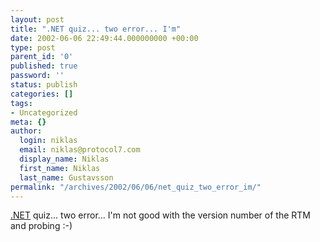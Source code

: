 ```yaml
---
layout: post
title: ".NET quiz... two error... I'm"
date: 2002-06-06 22:49:44.000000000 +00:00
type: post
parent_id: '0'
published: true
password: ''
status: publish
categories: []
tags:
- Uncategorized
meta: {}
author:
  login: niklas
  email: niklas@protocol7.com
  display_name: Niklas
  first_name: Niklas
  last_name: Gustavsson
permalink: "/archives/2002/06/06/net_quiz_two_error_im/"
---
```

[.NET](http://www.dotnetcoders.com/web/Apps/Quiz/default.aspx) quiz... two error... I'm not good with the version number of the RTM and probing :-)

